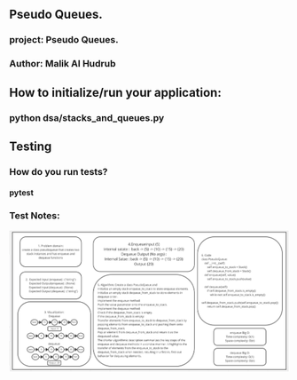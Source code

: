 ## Pseudo Queues.
### project: Pseudo Queues.
### Author: Malik Al Hudrub
## How to initialize/run your application:
### python dsa/stacks_and_queues.py
## Testing 
### How do you run tests?
#### pytest
### Test Notes:

![pseudoqueue](../assets/PseudoQueues.png)